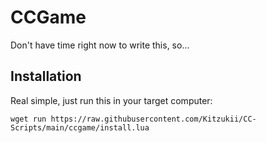 # CCGame
Don't have time right now to write this, so...

## Installation
Real simple, just run this in your target computer:
```
wget run https://raw.githubusercontent.com/Kitzukii/CC-Scripts/main/ccgame/install.lua
```